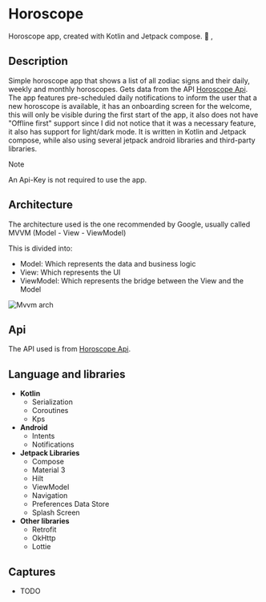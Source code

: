 # Horoscope

Horoscope app, created with Kotlin and Jetpack compose. 🔮
,
## Description

Simple horoscope app that shows a list of all zodiac signs and their daily, weekly and monthly horoscopes. 
Gets data from the API [Horoscope Api](https://horoscope-app-api.vercel.app/).
The app features pre-scheduled daily notifications to inform the user that a new horoscope is available, it has an onboarding screen for the welcome, this will only be visible during the first start of the app, it also does not have "Offline first" support since I did not notice that it was a necessary feature, it also has support for light/dark mode. It is written in Kotlin and Jetpack compose, while also using several jetpack android libraries and third-party libraries.

> [!NOTE]
> An Api-Key is not required to use the app.

## Architecture

The architecture used is the one recommended by Google, usually called MVVM (Model - View - ViewModel)

This is divided into:

- Model: Which represents the data and business logic
- View: Which represents the UI
- ViewModel: Which represents the bridge between the View and the Model

![Mvvm arch](https://github.com/user-attachments/assets/011add8b-cd32-4ae7-b78e-60a2ca578a59)

## Api

The API used is from [Horoscope Api](https://horoscope-app-api.vercel.app/).

## Language and libraries

- **Kotlin**
  - Serialization
  - Coroutines
  - Kps
- **Android**
  - Intents
  - Notifications
- **Jetpack Libraries**
  - Compose
  - Material 3
  - Hilt
  - ViewModel
  - Navigation
  - Preferences Data Store
  - Splash Screen
- **Other libraries**
  - Retrofit
  - OkHttp
  - Lottie

## Captures

- TODO
